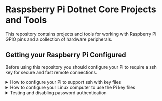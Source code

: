 # Raspsberry Pi Dotnet Core Projects and Tools

This repository contains projects and tools for working with Raspberry Pi GPIO pins and a collection of hardware peripherals.

## Getting your Raspberry Pi Configured

Before using this repository you should configure your Pi to require a ssh key for secure and fast remote connections.

<details>
  <summary>How to configure your Pi to support ssh with key files</summary>
  
On your Pi should enable ssh, sshfs, and generate a secure key on using these commands:

```bash
# enable and start the ssh server
sudo systemctl enable ssh
sudo systemctl start ssh
# install the tool for sshfs, the file system through ssh
sudo apt install sshfs
# generate ssh keys
mkdir /home/pi/.ssh
cd /home/pi/.ssh
ssh-keygen -t rsa
# make our new key the one and only and set permissions
mv id_rsa.pub authorized_keys
chmod 600 *
```
</details>
<details>
  <summary>How to configure your Linux computer to use the Pi key files</summary>
  
On your Linux machine temporarily connect to your Pi using ssh with password authentication and enabled sshfs for secure file transfers. Where you see ``1.2.3.4`` substitute it with  the ip address of your Pi:

```bash
# go to you home folder and install the tool for sshfs
sudo apt install sshfs
# create a mount point for your Raspberry Pi home folder
mkdir -p ~/media/raspberry
sshfs pi@1.2.3.4:/home/pi ~/media/raspberry
# setup ssh with the correct key on your Linux machine
mkdir ~/.ssh
cd ~/.ssh
cp ~/media/raspberry/.ssh/id_rsa id_rsa_pi
openssl rsa -in id_rsa -outform pem  > pi.pem
# delete the temporary file and set permissions
rm id_rsa_pi
touch .ssh/config
chmod 600 * 
```

On your Linux machine use a text editor to add these lines to  ``~/.ssh/config``:

```bash
Host pi
    HostName 1.2.3.4
    User pi
    IdentityFile ~/.ssh/pi.pem
```
</details>
<details>
  <summary>Testing and disabling password authentication</summary>

Now that we have ssh configured you should be able to connect to your Pi using a secure key:

```bash
ssh pi
```

Finally on your Pi edit ``sshd_config`` to remove password authentication:

```bash
sudo nano /etc/ssh/sshd_config.
# edit these values
PasswordAuthentication no
PubkeyAuthentication yes
# save and reboot your Pi
sudo reboot
```

If you reboot your Linux computer you can reconnect to the Pi file system using:

```bash
ssh pi:/home/pi ~/media/raspberry
```
</details>


